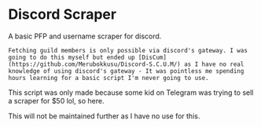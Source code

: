 # Discord Scraper

A basic PFP and username scraper for discord.

```
Fetching guild members is only possible via discord's gateway. I was going to do this myself but ended up [DisCum](https://github.com/Merubokkusu/Discord-S.C.U.M/) as I have no real knowledge of using discord's gateway - It was pointless me spending hours learning for a basic script I'm never going to use.
```

This script was only made because some kid on Telegram was trying to sell a scraper for $50 lol, so here.

This will not be maintained further as I have no use for this.
